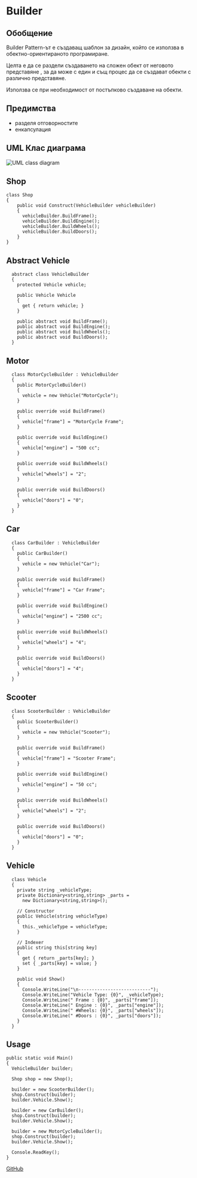 # Builder

## Обобщение
Builder Pattern-ът е създаващ шаблон за дизайн, който се използва в обектно-ориентираното програмиране.

Целта е да се раздели създаването на сложен обект от неговото представяне , за да може с един и същ процес да се създават обекти с различно представяне.

Използва се при необходимост от постъпково създаване на обекти.

## Предимства
- разделя отговорнoстите
- енкапсулация

## UML Клас диаграма

![UML class diagram](http://www.dofactory.com/images/diagrams/net/builder.gif)

## Shop

	class Shop
  	{
	    public void Construct(VehicleBuilder vehicleBuilder)
	    {
	      vehicleBuilder.BuildFrame();
	      vehicleBuilder.BuildEngine();
	      vehicleBuilder.BuildWheels();
	      vehicleBuilder.BuildDoors();
	    }
  	}

## Abstract Vehicle

	  abstract class VehicleBuilder
	  {
	    protected Vehicle vehicle;
	 
	    public Vehicle Vehicle
	    {
	      get { return vehicle; }
	    }
	 
	    public abstract void BuildFrame();
	    public abstract void BuildEngine();
	    public abstract void BuildWheels();
	    public abstract void BuildDoors();
	  }

## Motor

	  class MotorCycleBuilder : VehicleBuilder
	  {
	    public MotorCycleBuilder()
	    {
	      vehicle = new Vehicle("MotorCycle");
	    }
	 
	    public override void BuildFrame()
	    {
	      vehicle["frame"] = "MotorCycle Frame";
	    }
	 
	    public override void BuildEngine()
	    {
	      vehicle["engine"] = "500 cc";
	    }
	 
	    public override void BuildWheels()
	    {
	      vehicle["wheels"] = "2";
	    }
	 
	    public override void BuildDoors()
	    {
	      vehicle["doors"] = "0";
	    }
	  }

## Car
	  class CarBuilder : VehicleBuilder
	  {
	    public CarBuilder()
	    {
	      vehicle = new Vehicle("Car");
	    }
	 
	    public override void BuildFrame()
	    {
	      vehicle["frame"] = "Car Frame";
	    }
	 
	    public override void BuildEngine()
	    {
	      vehicle["engine"] = "2500 cc";
	    }
	 
	    public override void BuildWheels()
	    {
	      vehicle["wheels"] = "4";
	    }
	 
	    public override void BuildDoors()
	    {
	      vehicle["doors"] = "4";
	    }
	  }

## Scooter 

	  class ScooterBuilder : VehicleBuilder
	  {
	    public ScooterBuilder()
	    {
	      vehicle = new Vehicle("Scooter");
	    }
	 
	    public override void BuildFrame()
	    {
	      vehicle["frame"] = "Scooter Frame";
	    }
	 
	    public override void BuildEngine()
	    {
	      vehicle["engine"] = "50 cc";
	    }
	 
	    public override void BuildWheels()
	    {
	      vehicle["wheels"] = "2";
	    }
	 
	    public override void BuildDoors()
	    {
	      vehicle["doors"] = "0";
	    }
	  }

## Vehicle

	  class Vehicle
	  {
	    private string _vehicleType;
	    private Dictionary<string,string> _parts = 
	      new Dictionary<string,string>();
	 
	    // Constructor
	    public Vehicle(string vehicleType)
	    {
	      this._vehicleType = vehicleType;
	    }
	 
	    // Indexer
	    public string this[string key]
	    {
	      get { return _parts[key]; }
	      set { _parts[key] = value; }
	    }
	 
	    public void Show()
	    {
	      Console.WriteLine("\n---------------------------");
	      Console.WriteLine("Vehicle Type: {0}", _vehicleType);
	      Console.WriteLine(" Frame : {0}", _parts["frame"]);
	      Console.WriteLine(" Engine : {0}", _parts["engine"]);
	      Console.WriteLine(" #Wheels: {0}", _parts["wheels"]);
	      Console.WriteLine(" #Doors : {0}", _parts["doors"]);
	    }
	  }

## Usage

 
    public static void Main()
    {
      VehicleBuilder builder;
 
      Shop shop = new Shop();

      builder = new ScooterBuilder();
      shop.Construct(builder);
      builder.Vehicle.Show();
 
      builder = new CarBuilder();
      shop.Construct(builder);
      builder.Vehicle.Show();
 
      builder = new MotorCycleBuilder();
      shop.Construct(builder);
      builder.Vehicle.Show();

      Console.ReadKey();
    }


[GitHub](https://github.com/NikitoG/TelerikAcademyHomeworks/tree/master/Hight-Quality-Code/CreationalPatternsHomework)